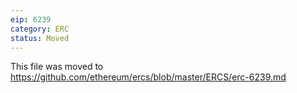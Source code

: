 ```yaml
---
eip: 6239
category: ERC
status: Moved
---
```


This file was moved to https://github.com/ethereum/ercs/blob/master/ERCS/erc-6239.md
